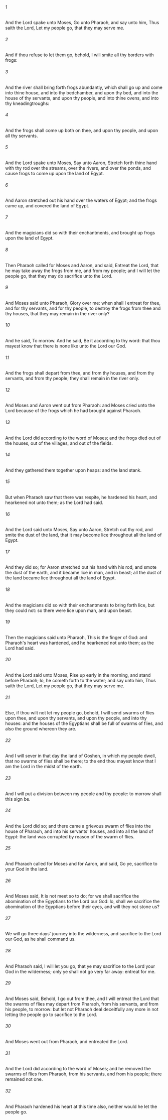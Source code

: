 ###### 1
And the Lord spake unto Moses, Go unto Pharaoh, and say unto him, Thus saith the Lord, Let my people go, that they may serve me.

###### 2
And if thou refuse to let them go, behold, I will smite all thy borders with frogs:

###### 3
And the river shall bring forth frogs abundantly, which shall go up and come into thine house, and into thy bedchamber, and upon thy bed, and into the house of thy servants, and upon thy people, and into thine ovens, and into thy kneadingtroughs:

###### 4
And the frogs shall come up both on thee, and upon thy people, and upon all thy servants.

###### 5
And the Lord spake unto Moses, Say unto Aaron, Stretch forth thine hand with thy rod over the streams, over the rivers, and over the ponds, and cause frogs to come up upon the land of Egypt.

###### 6
And Aaron stretched out his hand over the waters of Egypt; and the frogs came up, and covered the land of Egypt.

###### 7
And the magicians did so with their enchantments, and brought up frogs upon the land of Egypt.

###### 8
Then Pharaoh called for Moses and Aaron, and said, Entreat the Lord, that he may take away the frogs from me, and from my people; and I will let the people go, that they may do sacrifice unto the Lord.

###### 9
And Moses said unto Pharaoh, Glory over me: when shall I entreat for thee, and for thy servants, and for thy people, to destroy the frogs from thee and thy houses, that they may remain in the river only?

###### 10
And he said, To morrow. And he said, Be it according to thy word: that thou mayest know that there is none like unto the Lord our God.

###### 11
And the frogs shall depart from thee, and from thy houses, and from thy servants, and from thy people; they shall remain in the river only.

###### 12
And Moses and Aaron went out from Pharaoh: and Moses cried unto the Lord because of the frogs which he had brought against Pharaoh.

###### 13
And the Lord did according to the word of Moses; and the frogs died out of the houses, out of the villages, and out of the fields.

###### 14
And they gathered them together upon heaps: and the land stank.

###### 15
But when Pharaoh saw that there was respite, he hardened his heart, and hearkened not unto them; as the Lord had said.

###### 16
And the Lord said unto Moses, Say unto Aaron, Stretch out thy rod, and smite the dust of the land, that it may become lice throughout all the land of Egypt.

###### 17
And they did so; for Aaron stretched out his hand with his rod, and smote the dust of the earth, and it became lice in man, and in beast; all the dust of the land became lice throughout all the land of Egypt.

###### 18
And the magicians did so with their enchantments to bring forth lice, but they could not: so there were lice upon man, and upon beast.

###### 19
Then the magicians said unto Pharaoh, This is the finger of God: and Pharaoh's heart was hardened, and he hearkened not unto them; as the Lord had said.

###### 20
And the Lord said unto Moses, Rise up early in the morning, and stand before Pharaoh; lo, he cometh forth to the water; and say unto him, Thus saith the Lord, Let my people go, that they may serve me.

###### 21
Else, if thou wilt not let my people go, behold, I will send swarms of flies upon thee, and upon thy servants, and upon thy people, and into thy houses: and the houses of the Egyptians shall be full of swarms of flies, and also the ground whereon they are.

###### 22
And I will sever in that day the land of Goshen, in which my people dwell, that no swarms of flies shall be there; to the end thou mayest know that I am the Lord in the midst of the earth.

###### 23
And I will put a division between my people and thy people: to morrow shall this sign be.

###### 24
And the Lord did so; and there came a grievous swarm of flies into the house of Pharaoh, and into his servants' houses, and into all the land of Egypt: the land was corrupted by reason of the swarm of flies.

###### 25
And Pharaoh called for Moses and for Aaron, and said, Go ye, sacrifice to your God in the land.

###### 26
And Moses said, It is not meet so to do; for we shall sacrifice the abomination of the Egyptians to the Lord our God: lo, shall we sacrifice the abomination of the Egyptians before their eyes, and will they not stone us?

###### 27
We will go three days' journey into the wilderness, and sacrifice to the Lord our God, as he shall command us.

###### 28
And Pharaoh said, I will let you go, that ye may sacrifice to the Lord your God in the wilderness; only ye shall not go very far away: entreat for me.

###### 29
And Moses said, Behold, I go out from thee, and I will entreat the Lord that the swarms of flies may depart from Pharaoh, from his servants, and from his people, to morrow: but let not Pharaoh deal deceitfully any more in not letting the people go to sacrifice to the Lord.

###### 30
And Moses went out from Pharaoh, and entreated the Lord.

###### 31
And the Lord did according to the word of Moses; and he removed the swarms of flies from Pharaoh, from his servants, and from his people; there remained not one.

###### 32
And Pharaoh hardened his heart at this time also, neither would he let the people go.


